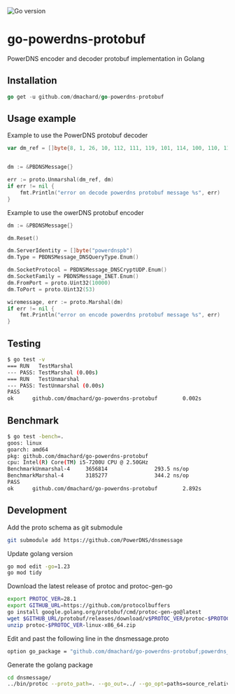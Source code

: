 <img src="https://img.shields.io/badge/go%20version-min%201.22-green" alt="Go version"/>

# go-powerdns-protobuf

PowerDNS encoder and decoder protobuf implementation in Golang 

## Installation

```go
go get -u github.com/dmachard/go-powerdns-protobuf
```

## Usage example

Example to use the PowerDNS protobuf decoder

```go
var dm_ref = []byte{8, 1, 26, 10, 112, 111, 119, 101, 114, 100, 110, 115, 112, 98, 32, 1, 40, 5, 160, 1, 144, 78, 168, 1, 53}


dm := &PBDNSMessage{}

err := proto.Unmarshal(dm_ref, dm)
if err != nil {
    fmt.Println("error on decode powerdns protobuf message %s", err)
}
```

Example to use the owerDNS protobuf encoder

```go
dm := &PBDNSMessage{}

dm.Reset()

dm.ServerIdentity = []byte("powerdnspb")
dm.Type = PBDNSMessage_DNSQueryType.Enum()

dm.SocketProtocol = PBDNSMessage_DNSCryptUDP.Enum()
dm.SocketFamily = PBDNSMessage_INET.Enum()
dm.FromPort = proto.Uint32(10000)
dm.ToPort = proto.Uint32(53)

wiremessage, err := proto.Marshal(dm)
if err != nil {
    fmt.Println("error on encode powerdns protobuf message %s", err)
}
```

## Testing

```bash
$ go test -v
=== RUN   TestMarshal
--- PASS: TestMarshal (0.00s)
=== RUN   TestUnmarshal
--- PASS: TestUnmarshal (0.00s)
PASS
ok      github.com/dmachard/go-powerdns-protobuf        0.002s
```

## Benchmark

```bash
$ go test -bench=.
goos: linux
goarch: amd64
pkg: github.com/dmachard/go-powerdns-protobuf
cpu: Intel(R) Core(TM) i5-7200U CPU @ 2.50GHz
BenchmarkUnmarshal-4     3656814               293.5 ns/op
BenchmarkMarshal-4       3185277               344.2 ns/op
PASS
ok      github.com/dmachard/go-powerdns-protobuf        2.892s
```

## Development

Add the proto schema as git submodule

```bash
git submodule add https://github.com/PowerDNS/dnsmessage
```

Update golang version

```bash
go mod edit -go=1.23
go mod tidy
```

Download the latest release of protoc and protoc-gen-go

```bash
export PROTOC_VER=28.1
export GITHUB_URL=https://github.com/protocolbuffers
go install google.golang.org/protobuf/cmd/protoc-gen-go@latest
wget $GITHUB_URL/protobuf/releases/download/v$PROTOC_VER/protoc-$PROTOC_VER-linux-x86_64.zip
unzip protoc-$PROTOC_VER-linux-x86_64.zip
```

Edit and past the following line in the dnsmessage.proto

```bash
option go_package = "github.com/dmachard/go-powerdns-protobuf;powerdns_protobuf";
```

Generate the golang package

```bash
cd dnsmessage/
../bin/protoc --proto_path=. --go_out=../ --go_opt=paths=source_relative --plugin protoc-gen-go=$(go env GOPATH)/bin/protoc-gen-go dnsmessage.proto 
```
